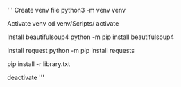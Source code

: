 '''
Create venv file
python3 -m venv venv

Activate venv
cd venv/Scripts/
activate

Install beautifulsoup4
python -m pip install beautifulsoup4

Install request
python -m pip install requests

pip install -r library.txt

deactivate
'''
